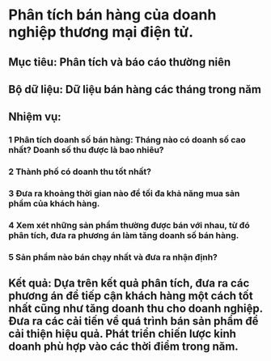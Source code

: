 # Phân tích bán hàng của doanh nghiệp thương mại điện tử.
## Mục tiêu: Phân tích và báo cáo thường niên
## Bộ dữ liệu: Dữ liệu bán hàng các tháng trong năm
## Nhiệm vụ:
### 1 Phân tích doanh số bán hàng: Tháng nào có doanh số cao nhất? Doanh số thu được là bao nhiêu?
### 2 Thành phố có doanh thu tốt nhất?
### 3 Đưa ra khoảng thời gian nào để tối đa khả năng mua sản phẩm của khách hàng.
### 4 Xem xét những sản phẩm thường được bán với nhau, từ đó phân tích, đưa ra phương án làm tăng doanh số bán hàng.
### 5 Sản phẩm nào bán chạy nhất và đưa ra nhận định?
## Kết quả: Dựa trên kết quả phân tích, đưa ra các phương án để tiếp cận khách hàng một cách tốt nhất cũng như tăng doanh thu cho doanh nghiệp. Đưa ra các cải tiến về quá trình bán sản phẩm để cải thiện hiệu quả. Phát triển chiến lược kinh doanh phù hợp vào các thời điểm trong năm.
